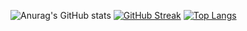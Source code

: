 ![Anurag's GitHub stats](https://github-readme-stats.vercel.app/api?username=pri1712&show_icons=true&theme=dark)
[![GitHub Streak](http://github-readme-streak-stats.herokuapp.com?user=pri1712&theme=dark&background=000000)](https://git.io/streak-stats)
[![Top Langs](https://github-readme-stats.vercel.app/api/top-langs/?username=pri1712&layout=compact&theme=dark)](https://github.com/anuraghazra/github-readme-stats)
